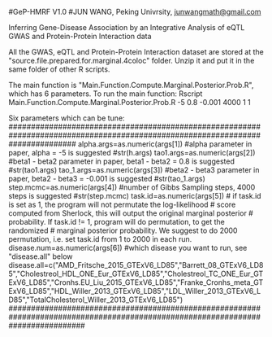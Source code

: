 #GeP-HMRF V1.0
#JUN WANG, Peking Univrsity, junwangmath@gmail.com

Inferring Gene-Disease Association by an Integrative Analysis of eQTL GWAS and Protein-Protein Interaction data

All the GWAS, eQTL and Protein-Protein Interaction dataset are stored at the "source.file.prepared.for.marginal.4coloc" folder. Unzip it and put it in the same folder of other R scripts.

The main function is "Main.Function.Compute.Marginal.Posterior.Prob.R", which has 6 parameters.
To run the main function:
      Rscript Main.Function.Compute.Marginal.Posterior.Prob.R -5 0.8 -0.001 4000 1 1

Six parameters which can be tune: ############################################################################################################################### alpha.args=as.numeric(args[1]) #alpha parameter in paper, alpha = -5 is suggested #str(h.args) tao1.args=as.numeric(args[2]) #beta1 - beta2 parameter in paper, beta1 - beta2 = 0.8 is suggested #str(tao1.args) tao_1.args=as.numeric(args[3]) #beta2 - beta3 parameter in paper, beta2 - beta3 = -0.001 is suggested #str(tao_1.args) step.mcmc=as.numeric(args[4]) #number of Gibbs Sampling steps, 4000 steps is suggested #str(step.mcmc) task.id=as.numeric(args[5]) # if task.id is set as 1, the program will not permutate the log-likelihood # score computed from Sherlock, this will output the original marginal posterior # probability. If task.id != 1, program will do permutation, to get the randomized # marginal posterior probability. We suggest to do 2000 permutation, i.e. set task.id from 1 to 2000 in each run. disease.num=as.numeric(args[6]) #which disease you want to run, see "disease.all" below
disease.all=c("AMD_Fritsche_2015_GTExV6_LD85","Barrett_08_GTExV6_LD85","Cholestreol_HDL_ONE_Eur_GTExV6_LD85","Cholestreol_TC_ONE_Eur_GTExV6_LD85","Cronhs.EU_Liu_2015_GTExV6_LD85","Franke_Cronhs_meta_GTExV6_LD85","HDL_Willer_2013_GTExV6_LD85","LDL_Willer_2013_GTExV6_LD85","TotalCholesterol_Willer_2013_GTExV6_LD85") #################################################################################################################################

